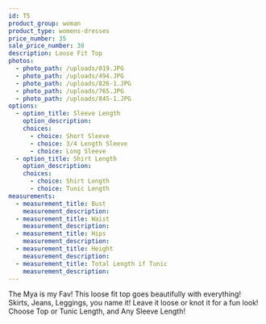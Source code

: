 ```yaml
---
id: T5
product_group: woman
product_type: womens-dresses
price_number: 35
sale_price_number: 30
description: Loose Fit Top
photos:
  - photo_path: /uploads/019.JPG
  - photo_path: /uploads/494.JPG
  - photo_path: /uploads/826-1.JPG
  - photo_path: /uploads/765.JPG
  - photo_path: /uploads/845-1.JPG
options:
  - option_title: Sleeve Length
    option_description:
    choices:
      - choice: Short Sleeve
      - choice: 3/4 Length Sleeve
      - choice: Long Sleeve
  - option_title: Shirt Length
    option_description:
    choices:
      - choice: Shirt Length
      - choice: Tunic Length
measurements:
  - measurement_title: Bust
    measurement_description:
  - measurement_title: Waist
    measurement_description:
  - measurement_title: Hips
    measurement_description:
  - measurement_title: Height
    measurement_description:
  - measurement_title: Total Length if Tunic
    measurement_description:
---
```


The Mya is my Fav! This loose fit top goes beautifully with everything! Skirts, Jeans, Leggings, you name it! Leave it loose or knot it for a fun look! Choose Top or Tunic Length, and Any Sleeve Length!